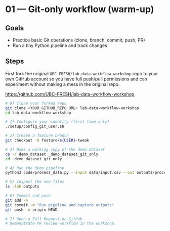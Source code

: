 # 01 — Git‑only workflow (warm‑up)

## Goals
- Practice basic Git operations (clone, branch, commit, push, PR)
- Run a tiny Python pipeline and track changes

## Steps

First fork the original `UBC-FRESH/lab-data-workflow-workshop` repo to your own GitHub account so you have full push/pull permissions and can experiment without making a mess in the original repo.

https://github.com/UBC-FRESH/lab-data-workflow-workshop

```bash
# 0) Clone your forked repo
git clone <YOUR_GITHUB_REPO_URL> lab-data-workflow-workshop
cd lab-data-workflow-workshop

# 1) Configure your identity (first time only)
./setup/config_git_user.sh

# 2) Create a feature branch
git checkout -b feature/${USER}-tweak

# 3) Make a working copy of the demo dataset
cp -r demo_dataset _demo_dataset_git_only
cd _demo_dataset_git_only

# 4) Run the demo pipeline
python3 code/process_data.py --input data/input.csv --out outputs/processed.csv

# 5) Inspect the new files
ls -lah outputs

# 6) Commit and push
git add -A
git commit -m "Run pipeline and capture outputs"
git push -u origin HEAD

# 7) Open a Pull Request on GitHub
# Demonstrate PR review workflow in the workshop.
```
